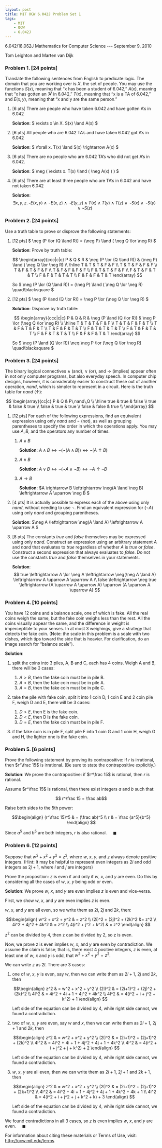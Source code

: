 ```yaml
---
layout: post
title: MIT OCW 6.042J Problem Set 1
tags:
	- MIT
	- OCW
	- 6.042J
---
```


6.042/18.062J Mathematics for Computer Science	--- September 9, 2010

Tom Leighton and Marten van Dijk

### Problem 1. [24 points]

Translate the following sentences from English to predicate logic. The domain that you are working over is $X$, the set of people. You may use the functions $S(x)$, meaning that “x has been a student of 6.042,” $A(x)$, meaning that “x has gotten an ‘A’ in 6.042,” $T(x)$, meaning that “x is a TA of 6.042,” and $E(x, y)$, meaning that “x and y are the same person.”

1. [6 pts] There are people who have taken 6.042 and have gotten A’s in 6.042
	
	**Solution**: $ \exists x \in X. S(x) \land A(x) $
	
2. [6 pts] All people who are 6.042 TA’s and have taken 6.042 got A’s in 6.042
	
	**Solution**: $ \forall x. T(x) \land S(x) \rightarrow A(x) $
	
3. [6 pts] There are no people who are 6.042 TA’s who did not get A’s in 6.042.
	
	**Solution**: $ \neg ( \exists x. T(x) \land ( \neg A(x) ) ) $
	
4. [6 pts] There are at least three people who are TA’s in 6.042 and have not taken 6.042
	
	**Solution**: 
	$$ \exists x, y, z. \neg E(x,y) \land \neg E(x,z) \land \neg E(y,z) \land T(x) \land T(y) \land T(z) \land \neg S(x) \land \neg S(y) \land \neg S(z) $$


### Problem 2. [24 points]

Use a truth table to prove or disprove the following statements:

1. [12 pts] $ \neg (P \lor (Q \land R)) = (\neg P) \land ( \neg Q \lor \neg R) $
	
	**Solution**: Prove by truth table:

	$$
	\begin{array}{ccc|c|c}
		P & Q & R & \neg (P \lor (Q \land R)) & (\neg P) \land ( \neg Q \lor \neg R) \\
		\hline
		T & T & T & F & F \\
		T & T & F & F & F \\
		T & F & T & F & F \\
		T & F & F & F & F \\
		F & T & T & F & F \\
		F & T & F & T & T \\
		F & F & T & T & T \\
		F & F & F & T & T
	\end{array}
	$$
	
	So $ \neg (P \lor (Q \land R)) = (\neg P) \land ( \neg Q \lor \neg R) \quad\blacksquare $
	
2. [12 pts] $ \neg (P \land (Q \lor R)) = \neg P \lor (\neg Q \lor \neg R) $
	
	**Solution**: Disprove by truth table:
	
	$$
	\begin{array}{ccc|c|c}
		P & Q & R & \neg (P \land (Q \lor R)) & \neg P \lor (\neg Q \lor \neg R) \\
		\hline
		T & T & T & F & F \\
		T & T & F & F & T \\
		T & F & T & F & T \\
		T & F & F & T & T \\
		F & T & T & T & T \\
		F & T & F & T & T \\
		F & F & T & T & T \\
		F & F & F & T & T
	\end{array}
	$$
	
	So $ \neg (P \land (Q \lor R)) \neq \neg P \lor (\neg Q \lor \neg R)  \quad\blacksquare $


### Problem 3. [24 points]

The binary logical connectives $\land$ (and), $\lor$ (or), and $\rightarrow$ (implies) appear often in not only computer programs, but also everyday speech. In computer chip designs, however, it is considerably easier to construct these out of another operation, $nand$, which is simpler to represent in a circuit. Here is the truth table for $nand$ ($\uparrow$):

$$
\begin{array}{cc|c}
	P & Q & P\,nand\,Q \\
	\hline
	true & true & false \\
	true & false & true \\
	false & true & true \\
	false & false & true \\
\end{array}
$$

1. [12 pts] For each of the following expressions, find an equivalent expression using only $nand$ and $\neg$ (not), as well as grouping parentheses to specify the order in which the operations apply. You may use $A, B$, and the operators any number of times.
	1. $A \land B$
		
		**Solution**:  $A \land B \leftrightarrow \neg(\neg(A \land B)) \leftrightarrow \neg(A \uparrow B)$
		
	2. $A \lor B$
		
		**Solution**:  $A \lor B \leftrightarrow \neg(\neg A \land \neg B) \leftrightarrow \neg A \uparrow \neg B$
		
	3. $A \rightarrow B$
		
		**Solution**:  $A \rightarrow B \leftrightarrow \neg(A \land \neg B) \leftrightarrow A \uparrow \neg B $
		
2. [4 pts] It is actually possible to express each of the above using only $nand$, without needing to use $\neg$. Find an equivalent expression for $(\neg A)$ using only $nand$ and grouping parentheses.
	
	**Solution**:  $\neg A \leftrightarrow \neg(A \land A) \leftrightarrow A \uparrow A $

3. [8 pts] The constants $true$ and $false$ themselves may be expressed using only $nand$. Construct an expression using an arbitrary statement $A$ and $nand$ that evaluates to $true$ regardless of whether $A$ is $true$ or $false$. Construct a second expression that always evaluates to $false$. Do not use the constants $true$ and $false$ themselves in your statements.
	
	**Solution**: 
	$$ true \leftrightarrow A \lor \neg A \leftrightarrow \neg(\neg A \land A) \leftrightarrow A \uparrow A \uparrow A \\
	false \leftrightarrow \neg true \leftrightarrow (A \uparrow A \uparrow A) \uparrow (A \uparrow A \uparrow A) $$

### Problem 4. [10 points]

You have 12 coins and a balance scale, one of which is fake. All
the real coins weigh the same, but the fake coin weighs less than the rest. All the coins visually appear the same, and the difference in weight is imperceptible to your senses. In at most 3 weighings, give a strategy that detects the fake coin. (Note: the scale in this problem
is a scale with two dishes, which tips toward the side that is heavier. For clarification, do an image search for “balance scale”).

**Solution**:

1. split the coins into 3 piles, A, B and C, each has 4 coins. Weigh A and B, there will be 3 cases:
	1. $A > B$, then the fake coin must be in pile B.
	2. $A < B$, then the fake coin must be in pile A.
	3. $A = B$, then the fake coin must be in pile C.

2. take the pile with fake coin, split it into 1 coin D, 1 coin E and 2 coin pile F, weigh D and E, there will be 3 cases:
	1. $D > E$, then E is the fake coin.
	2. $D < E$, then D is the fake coin.
	3. $D = E$, then the fake coin must be in pile F.

3. if the fake coin is in pile F, split pile F into 1 coin G and 1 coin H, weigh G and H, the lighter one is the fake coin.


### Problem 5. [6 points]

Prove the following statement by proving its contrapositive: if $r$ is
irrational, then $r^\frac 15$ is irrational. (Be sure to state the contrapositive explicitly.)

**Solution**: We prove the contrapositive: if $r^\frac 15$ is rational, then $r$ is rational.

Assume $r^\frac 15$ is rational, then there exist integers $a$ and $b$ such that:

$$  r^\frac 15 = \frac ab$$

Raise both sides to the 5th power:

$$\begin{align}
	 (r^\frac 15)^5 & = (\frac ab)^5  \\
	 r & = \frac {a^5}{b^5}
	\end{align}
$$

Since $a^5$ and $b^5$ are both integers, r is also rational. $\quad\blacksquare$

### Problem 6. [12 points]

Suppose that $w^2 + x^2 + y^2 = z^2$, where $w$, $x$, $y$, and $z$ always denote positive integers. (Hint: It may be helpful to represent even integers as $2i$ and odd integers as $2j + 1$, where $i$ and $j$ are integers)

Prove the proposition: $z$ is even if and only if $w$, $x$, and $y$ are even. Do this by considering all the cases of $w$, $x$, $y$ being odd or even.

**Solution**: We prove $w$, $x$, and $y$ are even implies $z$ is even and vice-versa.

First, we show $w$, $x$, and $y$ are even implies $z$ is even.

$w$, $x$, and $y$ are all even, so we write them as $2i$, $2j$ and $2k$, then:

$$\begin{align}
	w^2 + x^2 + y^2  & = z^2 \\
	(2i)^2 + (2j)^2 + (2k)^2 &= z^2 \\
	4i^2 + 4j^2 + 4k^2 & = z^2 \\
	4(i^2 + j^2 + k^2) & =  z^2
	\end{align}
$$

$z^2$ can be divided by 4, then z can be divided by 2, so z is even.

Now, we prove $z$ is even implies $w$, $x$, and $y$ are even by contradiction. We assume the claim is false; that is, there exist 4 positive integers, $z$ is even, at least one of $w$, $x$ and $y$ is odd, that $w^2 + x^2 + y^2 = z^2$.

We can write $z$ as $2l$. There are 3 cases:

1. one of $w$, $x$, $y$ is even, say $w$, then we can write them as $2i+1$, $2j$ and $2k$, then

	$$\begin{align}
		z^2 & = w^2 + x^2 + y^2 \\
		(2l)^2 & = (2i+1)^2 + (2j)^2 + (2k)^2 \\
		4l^2 & = 4i^2 + 4i + 1 + 4j^2 + 4k^2 \\
		4l^2 & = 4(i^2 + i + j^2 + k^2) + 1
	\end{align}
	$$

	Left side of the equation can be divided by 4, while right side cannot, we found a contradiction.

2. two of $w$, $x$, $y$ are even, say $w$ and $x$, then we can write them as $2i+1$, $2j+1$ and $2k$, then

	$$\begin{align}
		z^2 & = w^2 + x^2 + y^2 \\
		(2l)^2 & = (2i+1)^2 + (2j+1)^2 + (2k)^2 \\
		4l^2 & = 4i^2 + 4i + 1 + 4j^2 + 4j + 1 + 4k^2 \\
		4l^2 & = 4(i^2 + i + j^2 + j + k^2) + 2
	\end{align}
	$$

	Left side of the equation can be divided by 4, while right side cannot, we found a contradiction.

2. $w$, $x$, $y$ are all even, then we can write them as $2i+1$, $2j+1$ and $2k+1$, then

	$$\begin{align}
		z^2 & = w^2 + x^2 + y^2 \\
		(2l)^2 & = (2i+1)^2 + (2j+1)^2 + (2k+1)^2 \\
		4l^2 & = 4i^2 + 4i + 1 + 4j^2 + 4j + 1 + 4k^2 + 4k + 1 \\
		4l^2 & = 4(i^2 + i + j^2 + j + k^2 + k) + 3
	\end{align}
	$$

	Left side of the equation can be divided by 4, while right side cannot, we found a contradiction.

We found contradictions in all 3 cases, so $z$ is even implies $w$, $x$, and $y$ are even. $\quad\blacksquare$

For information about citing these materials or Terms of Use, visit: <http://ocw.mit.edu/terms>.
